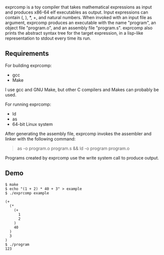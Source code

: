 exprcomp is a toy compiler that takes mathematical expressions as input
and produces x86-64 elf executables as output. Input expressions can 
contain (, ), *, +, and natural numbers. When invoked with an input 
file as argument, exprcomp produces an executable with the name "program", 
an object file "program.o", and an assembly file "program.s". exprcomp 
also prints the abstract syntax tree for the target expression, in a
lisp-like representation to stdout every time its run.

## Requirements
For building exprcomp:
* gcc
* Make

I use gcc and GNU Make, but other C compilers and Makes can probably be 
used.


For running exprcomp:
* ld
* as
* 64-bit Linux system

After generating the assembly file, exprcomp invokes the assembler 
and linker with the following command:
> as -o program.o program.s && ld -o program program.o

Programs created by exprcomp use the write system call to produce 
output.

## Demo
```
$ make
$ echo "(1 + 2) * 40 + 3" > example
$ ./exprcomp example

(+
  (*
    (+
      1
      2
    )
    40
  )
  3
)
$ ./program 
123
```
